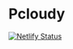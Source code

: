 # Pcloudy
[![Netlify Status](https://api.netlify.com/api/v1/badges/1240b010-ea26-43b9-9aff-bd43c472ea5f/deploy-status)](https://app.netlify.com/sites/famous-salamander-5ad7cc/deploys)
